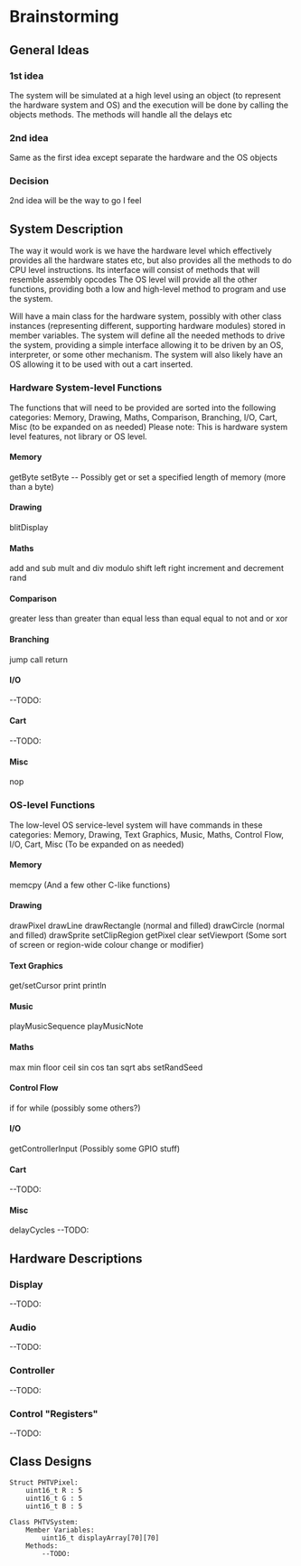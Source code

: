 # Brainstorming
## General Ideas
### 1st idea
The system will be simulated at a high level using an object (to represent the hardware system and OS)
and the execution will be done by calling the objects methods. The methods will handle all the delays etc

### 2nd idea
Same as the first idea except separate the hardware and the OS objects

### Decision 
2nd idea will be the way to go I feel

## System Description
The way it would work is we have the hardware level which effectively provides all the hardware states etc,
but also provides all the methods to do CPU level instructions. Its interface will consist of methods that
will resemble assembly opcodes
The OS level will provide all the other functions, providing both a low and high-level method to program
and use the system.

Will have a main class for the hardware system, possibly with other class instances (representing different, supporting hardware modules) stored in member variables.
The system will define all the needed methods to drive the system, providing a simple interface allowing it to be driven by an OS, interpreter, or some other mechanism.
The system will also likely have an OS allowing it to be used with out a cart inserted.

### Hardware System-level Functions
The functions that will need to be provided are sorted into the following categories:
Memory, Drawing, Maths, Comparison, Branching, I/O, Cart, Misc (to be expanded on as needed)
Please note: This is hardware system level features, not library or OS level.

#### Memory
getByte
setByte
-- Possibly get or set a specified length of memory (more than a byte)

#### Drawing
blitDisplay

#### Maths
add and sub
mult and div
modulo
shift left right
increment and decrement
rand

#### Comparison
greater less than
greater than equal
less than equal
equal to
not and or xor

#### Branching
jump
call
return

#### I/O
--TODO:

#### Cart
--TODO:

#### Misc
nop


### OS-level Functions
The low-level OS service-level system will have commands in these categories:
Memory, Drawing, Text Graphics, Music, Maths, Control Flow, I/O, Cart, Misc (To be expanded on as needed)

#### Memory
memcpy (And a few other C-like functions)

#### Drawing
drawPixel
drawLine
drawRectangle (normal and filled)
drawCircle (normal and filled)
drawSprite
setClipRegion
getPixel
clear
setViewport
(Some sort of screen or region-wide colour change or modifier)

#### Text Graphics
get/setCursor
print
println

#### Music
playMusicSequence
playMusicNote

#### Maths
max min
floor ceil
sin cos tan
sqrt
abs
setRandSeed

#### Control Flow
if
for
while
(possibly some others?)

#### I/O
getControllerInput
(Possibly some GPIO stuff)

#### Cart
--TODO:

#### Misc
delayCycles
--TODO:

## Hardware Descriptions
### Display
--TODO:

### Audio
--TODO:

### Controller
--TODO:

### Control "Registers"
--TODO:


## Class Designs
```
Struct PHTVPixel:
	uint16_t R : 5
	uint16_t G : 5
	uint16_t B : 5

Class PHTVSystem:
	Member Variables:
		uint16_t displayArray[70][70]
	Methods:
		--TODO:
```